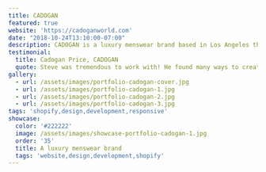 ```yaml
---
title: CADOGAN
featured: true
website: 'https://cadoganworld.com'
date: "2018-10-24T13:10:00-07:00"
description: CADOGAN is a luxury menswear brand based in Los Angeles that specializes in leather jackets. They wanted to redesign an outdated Magento store and upgrade to Shopify, so I created a custom theme that reflects the brand's unique voice and attention to detail. 
testimonial: 
  title: Cadogan Price, CADOGAN
  quote: Steve was tremendous to work with! He found many ways to creatively blend design and customer experience to drive both great engagement and conversions. His thought leadership throughout our project helped us to deliver a stable and healthy environment that is highly customizable. I recommend partnering with Steve if you are looking to build a Shopify Store! 
gallery:
  - url: /assets/images/portfolio-cadogan-cover.jpg
  - url: /assets/images/portfolio-cadogan-1.jpg
  - url: /assets/images/portfolio-cadogan-2.jpg
  - url: /assets/images/portfolio-cadogan-3.jpg
tags: 'shopify,design,development,responsive'
showcase:
  color: '#222222'
  image: /assets/images/showcase-portfolio-cadogan-1.jpg
  order: '35'
  title: A luxury menswear brand
  tags: 'website,design,development,shopify'
---
```


